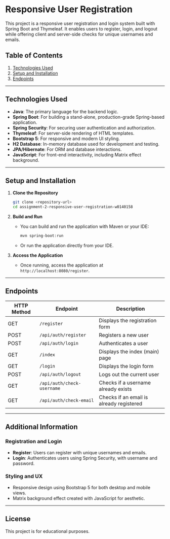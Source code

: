 
# Responsive User Registration

This project is a responsive user registration and login system built with Spring Boot and Thymeleaf. It enables users to register, login, and logout while offering client and server-side checks for unique usernames and emails.

## Table of Contents
1. [Technologies Used](#technologies-used)
2. [Setup and Installation](#setup-and-installation)
3. [Endpoints](#endpoints)

---

## Technologies Used

- **Java**: The primary language for the backend logic.
- **Spring Boot**: For building a stand-alone, production-grade Spring-based application.
- **Spring Security**: For securing user authentication and authorization.
- **Thymeleaf**: For server-side rendering of HTML templates.
- **Bootstrap 5**: For responsive and modern UI styling.
- **H2 Database**: In-memory database used for development and testing.
- **JPA/Hibernate**: For ORM and database interactions.
- **JavaScript**: For front-end interactivity, including Matrix effect background.

---

## Setup and Installation

1. **Clone the Repository**
   ```bash
   git clone <repository-url>
   cd assignment-2-responsive-user-registration-w0140158
   ```

2. **Build and Run**
   - You can build and run the application with Maven or your IDE:
     ```bash
     mvn spring-boot:run
     ```
   - Or run the application directly from your IDE.

3. **Access the Application**
   - Once running, access the application at `http://localhost:8080/register`.

---

## Endpoints

| HTTP Method | Endpoint             | Description                                |
|-------------|-----------------------|--------------------------------------------|
| GET         | `/register`           | Displays the registration form             |
| POST        | `/api/auth/register`  | Registers a new user                       |
| POST        | `/api/auth/login`     | Authenticates a user                       |
| GET         | `/index`              | Displays the index (main) page             |
| GET         | `/login`              | Displays the login form                    |
| POST        | `/api/auth/logout`    | Logs out the current user                  |
| GET         | `/api/auth/check-username` | Checks if a username already exists  |
| GET         | `/api/auth/check-email`    | Checks if an email is already registered |

---

## Additional Information

### Registration and Login
- **Register**: Users can register with unique usernames and emails.
- **Login**: Authenticates users using Spring Security, with username and password.

### Styling and UX
- Responsive design using Bootstrap 5 for both desktop and mobile views.
- Matrix background effect created with JavaScript for aesthetic.

---

## License

This project is for educational purposes.
